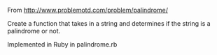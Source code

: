 From http://www.problemotd.com/problem/palindrome/

Create a function that takes in a string and determines if the string 
is a palindrome or not.

Implemented in Ruby in palindrome.rb